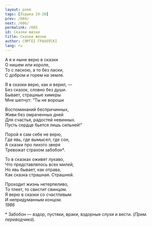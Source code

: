 ```yaml
---
layout: poem
tags: [Лірыка 19-20]
prev: /604/
next: /606/
permalink: /605
id: Сказки жизни
title: Сказки жизни
author: СЯРГЕІ ГРАХОЎСКІ
lang: ru
---
```



А я и ныне верю в сказки  
О нишем или короле,  
То с ласкою, а то без ласки,  
С добром и горем на земле.  

Я в сказки верю, как и верил, —  
Без сказок, словно без души.  
Бывает, страшные химеры  
Мне шепчут: “Ты не вороши  

Воспоминаний беспричинных,  
Живи без омраченных дней  
Для счастья, радостей невинных.  
Пусть сердце бьется лишь сильней!”  

Порой я сам себе не верю,  
Где явь, где вымысел, где сон,  
А сказки про лихого зверя  
Тревожат страхом забобон\*.  

То в сказках оживет лукаво,  
Что представлялось всех милей,  
Но явь бывает, как отрава,  
Как сказка страшная. Страшней.  

Проходит жизнь нетерпеливо,  
То тлеет, то свистит свинцом.  
Я верю в сказки со счастливым  
И непридуманным концом.  
*1986*  

\* Забобон — вздор, пустяки, враки, вздорные слухи и вести. (*Прим. переводчика*).
